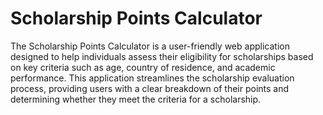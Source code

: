 # Scholarship Points Calculator
 The Scholarship Points Calculator is a user-friendly web application designed to help individuals assess their eligibility for scholarships based on key criteria such as age, country of residence, and academic performance. This application streamlines the scholarship evaluation process, providing users with a clear breakdown of their points and determining whether they meet the criteria for a scholarship.
